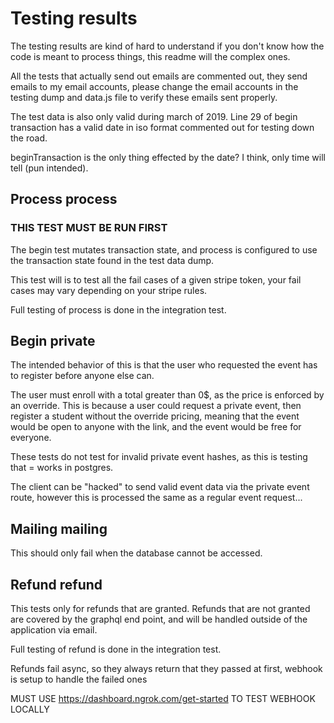 # Testing results
The testing results are kind of hard to understand if you don't know how the code is meant to process things, this readme will the complex ones.

All the tests that actually send out emails are commented out, they send emails to my email accounts, please change the email accounts in the testing dump and data.js file to verify these emails sent properly.

The test data is also only valid during march of 2019. Line 29 of begin transaction has a valid date in iso format commented out for testing down the road.

beginTransaction is the only thing effected by the date? I think, only time will tell (pun intended).


## Process process

### THIS TEST MUST BE RUN FIRST
The begin test mutates transaction state, and process is configured to use the transaction state found in the test data dump.

This test will is to test all the fail cases of a given stripe token, your fail cases may vary depending on your stripe rules.

Full testing of process is done in the integration test.

## Begin private
The intended behavior of this is that the user who requested the event has to register before anyone else can.

The user must enroll with a total greater than 0$, as the price is enforced by an override. This is because a user could request a private event, then register a student without the override pricing, meaning that the event would be open to anyone with the link, and the event would be free for everyone.

These tests do not test for invalid private event hashes, as this is testing that = works in postgres.

The client can be "hacked" to send valid event data via the private event route, however this is processed the same as a regular event request...

## Mailing mailing
This should only fail when the database cannot be accessed.



## Refund refund
This tests only for refunds that are granted. Refunds that are not granted are covered by the graphql end point, and will be handled outside of the application via email.

Full testing of refund is done in the integration test.

Refunds fail async, so they always return that they passed at first, webhook is setup to handle the failed ones


MUST USE https://dashboard.ngrok.com/get-started TO TEST WEBHOOK LOCALLY
